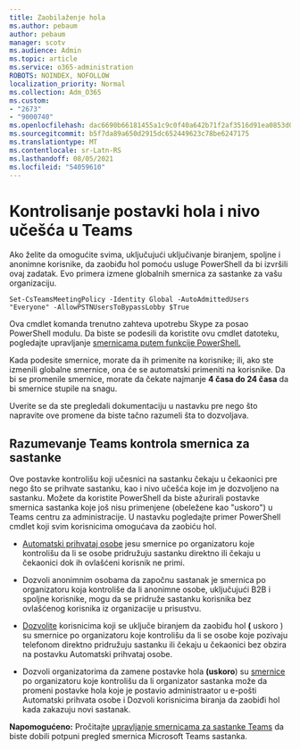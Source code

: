 ```yaml
---
title: Zaobilaženje hola
ms.author: pebaum
author: pebaum
manager: scotv
ms.audience: Admin
ms.topic: article
ms.service: o365-administration
ROBOTS: NOINDEX, NOFOLLOW
localization_priority: Normal
ms.collection: Adm_O365
ms.custom:
- "2673"
- "9000740"
ms.openlocfilehash: dac6690b66181455a1c9c0f40a642b71f2af3516d91ea0853d06564b017b03a2
ms.sourcegitcommit: b5f7da89a650d2915dc652449623c78be6247175
ms.translationtype: MT
ms.contentlocale: sr-Latn-RS
ms.lasthandoff: 08/05/2021
ms.locfileid: "54059610"
---
```

# <a name="control-lobby-settings-and-level-of-participation-in-teams"></a>Kontrolisanje postavki hola i nivo učešća u Teams

Ako želite da omogućite svima, uključujući uključivanje biranjem, spoljne i anonimne korisnike, da zaobiđu hol pomoću usluge PowerShell da bi izvršili ovaj zadatak. Evo primera izmene globalnih smernica za sastanke za vašu organizaciju.

`Set-CsTeamsMeetingPolicy -Identity Global -AutoAdmittedUsers "Everyone" -AllowPSTNUsersToBypassLobby $True`

Ova cmdlet komanda trenutno zahteva upotrebu Skype za posao PowerShell modulu. Da biste se podesili da koristite ovu cmdlet datoteku, pogledajte upravljanje [smernicama putem funkcije PowerShell.](https://docs.microsoft.com/microsoftteams/teams-powershell-overview#managing-policies-via-powershell)

Kada podesite smernice, morate da ih primenite na korisnike; ili, ako ste izmenili globalne smernice, ona će se automatski primeniti na korisnike. Da bi se promenile smernice, morate da čekate najmanje **4 časa do 24 časa** da bi smernice stupile na snagu. 

Uverite se da ste pregledali dokumentaciju u nastavku pre nego što napravite ove promene da biste tačno razumeli šta to dozvoljava.


## <a name="understanding-teams-meeting-lobby-policy-controls"></a>Razumevanje Teams kontrola smernica za sastanke

Ove postavke kontrolišu koji učesnici na sastanku čekaju u čekaonici pre nego što se prihvate sastanku, kao i nivo učešća koje im je dozvoljeno na sastanku. Možete da koristite PowerShell da biste ažurirali postavke smernica sastanka koje još nisu primenjene (obeležene kao "uskoro") u Teams centru za administracije. U nastavku pogledajte primer PowerShell cmdlet koji svim korisnicima omogućava da zaobiću hol.

- [Automatski prihvataj osobe](https://docs.microsoft.com/microsoftteams/meeting-policies-in-teams#automatically-admit-people) jesu smernice po organizatoru koje kontrolišu da li se osobe pridružuju sastanku direktno ili čekaju u čekaonici dok ih ovlašćeni korisnik ne primi.

- [](https://docs.microsoft.com/microsoftteams/meeting-policies-in-teams#allow-anonymous-people-to-start-a-meeting) Dozvoli anonimnim osobama da započnu sastanak je smernica po organizatoru koja kontroliše da li anonimne osobe, uključujući B2B i spoljne korisnike, mogu da se pridruže sastanku korisnika bez ovlašćenog korisnika iz organizacije u prisustvu.

- [Dozvolite](https://docs.microsoft.com/microsoftteams/meeting-policies-in-teams#allow-dial-in-users-to-bypass-the-lobby-coming-soon) korisnicima koji se uključe biranjem da zaobiđu hol **(** uskoro ) su smernice po organizatoru koje kontrolišu  da li se osobe koje pozivaju telefonom direktno pridružuju sastanku ili čekaju u čekaonici bez obzira na postavku Automatski prihvataj osobe.

- Dozvoli organizatorima da zamene postavke hola **(uskoro**) su [smernice](https://docs.microsoft.com/microsoftteams/meeting-policies-in-teams#allow-organizers-to-override-lobby-settings-coming-soon) po organizatoru koje kontrolišu da li organizator  sastanka može  da promeni postavke hola koje je postavio administraator u e-pošti Automatski prihvata osobe i Dozvoli korisnicima biranja da zaobiđi hol kada zakazuju novi sastanak.

**Napomogućeno:** Pročitajte [upravljanje smernicama za sastanke Teams](https://docs.microsoft.com/microsoftteams/meeting-policies-in-teams) da biste dobili potpuni pregled smernica Microsoft Teams sastanka.
